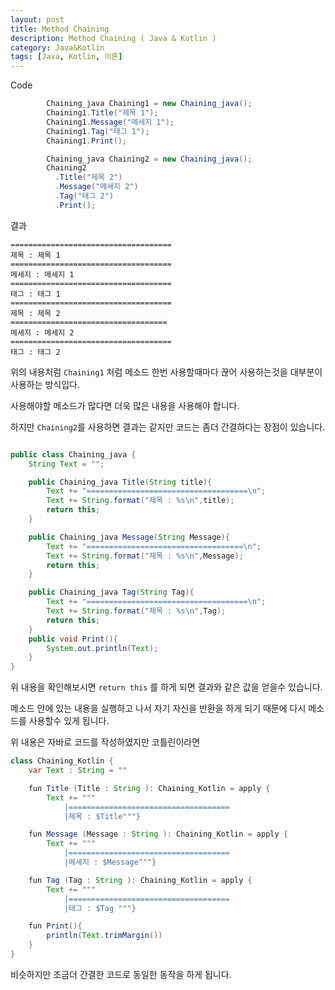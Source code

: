 ```yaml
---
layout: post
title: Method Chaining
description: Method Chaining ( Java & Kotlin )
category: Java&Kotlin
tags: [Java, Kotlin, 이론]
---
```



Code
``` java
        Chaining_java Chaining1 = new Chaining_java();
        Chaining1.Title("제목 1");
        Chaining1.Message("메세지 1");
        Chaining1.Tag("태그 1");
        Chaining1.Print();

        Chaining_java Chaining2 = new Chaining_java();
        Chaining2
          .Title("제목 2")
          .Message("메세지 2")
          .Tag("태그 2")
          .Print();
```
결과
```
====================================
제목 : 제목 1
====================================
메세지 : 메세지 1
====================================
태그 : 태그 1
====================================
제목 : 제목 2
===================================
메세지 : 메세지 2
====================================
태그 : 태그 2
```

위의 내용처럼 `Chaining1` 처럼 메소드 한번 사용할때마다 끊어 사용하는것을 대부분이 사용하는 방식입다.

사용해야할 메소드가 많다면 더욱 많은 내용을 사용해야 합니다.

하지만 `Chaining2`를 사용하면 결과는 같지만 코드는 좀더 간결하다는 장점이 있습니다.


```java

public class Chaining_java {
    String Text = "";

    public Chaining_java Title(String title){
        Text += "====================================\n";
        Text += String.format("제목 : %s\n",title);
        return this;
    }

    public Chaining_java Message(String Message){
        Text += "===================================\n";
        Text += String.format("제목 : %s\n",Message);
        return this;
    }

    public Chaining_java Tag(String Tag){
        Text += "====================================\n";
        Text += String.format("제목 : %s\n",Tag);
        return this;
    }
    public void Print(){
        System.out.println(Text);
    }
}
```

위 내용을 확인해보시면 `return this` 를 하게 되면 결과와 같은 값을 얻을수 있습니다.

메소드 안에 있는 내용을 실행하고 나서 자기 자신을 반환을 하게 되기 때문에 다시 메소드를 사용할수 있게 됩니다.

위 내용은 자바로 코드를 작성하였지만 코틀린이라면
```Java
class Chaining_Kotlin {
    var Text : String = ""

    fun Title (Title : String ): Chaining_Kotlin = apply {
        Text += """
            |====================================
            |제목 : $Title"""}

    fun Message (Message : String ): Chaining_Kotlin = apply {
        Text += """
            |====================================
            |메세지 : $Message"""}

    fun Tag (Tag : String ): Chaining_Kotlin = apply {
        Text += """
            |====================================
            |태그 : $Tag """}

    fun Print(){
        println(Text.trimMargin())
    }
}
```

비슷하지만 조금더 간결한 코드로 동일한 동작을 하게 됩니다.
